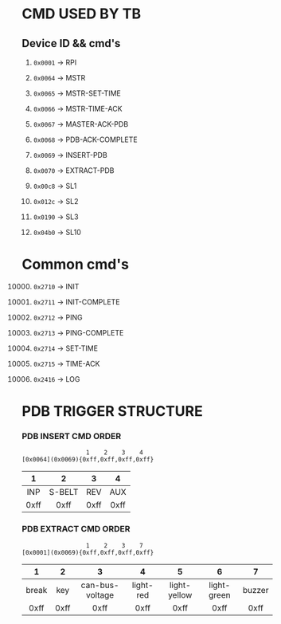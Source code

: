 # CMD USED BY TB


## Device ID && cmd's

<!-- +99  for every device -->
1. `0x0001` -> RPI

2.   `0x0064` -> MSTR
3.   `0x0065` -> MSTR-SET-TIME
4.   `0x0066` -> MSTR-TIME-ACK
5.   `0x0067` -> MASTER-ACK-PDB
6.   `0x0068` -> PDB-ACK-COMPLETE
7.   `0x0069` -> INSERT-PDB
8.   `0x0070` -> EXTRACT-PDB
9. `0x00c8` -> SL1
10. `0x012c` -> SL2
11. `0x0190` -> SL3
12. `0x04b0` -> SL10

# Common cmd's 
<!-- from 10000  -->

10000. `0x2710` -> INIT

10001. `0x2711` -> INIT-COMPLETE
10002. `0x2712` -> PING
10003. `0x2713` -> PING-COMPLETE
10004. `0x2714` -> SET-TIME
10005. `0x2715` -> TIME-ACK
10006. `0x2416` -> LOG


# PDB TRIGGER STRUCTURE

### PDB INSERT CMD ORDER
```
                  1    2    3    4
[0x0064](0x0069){0xff,0xff,0xff,0xff}
```

|   1   |   2    |   3   |   4   |
| :---: | :----: | :---: | :---: |
|  INP  | S-BELT |  REV  |  AUX  |
| 0xff  |  0xff  | 0xff  | 0xff  |

### PDB EXTRACT CMD ORDER
```
                  1    2    3    7
[0x0001](0x0069){0xff,0xff,0xff,0xff}
```

|   1   |   2   |        3        |     4     |      5       |      6      |   7    |
| :---: | :---: | :-------------: | :-------: | :----------: | :---------: | :----: |
| break |  key  | can-bus-voltage | light-red | light-yellow | light-green | buzzer |
| 0xff  | 0xff  |      0xff       |   0xff    |     0xff     |    0xff     |  0xff  |
